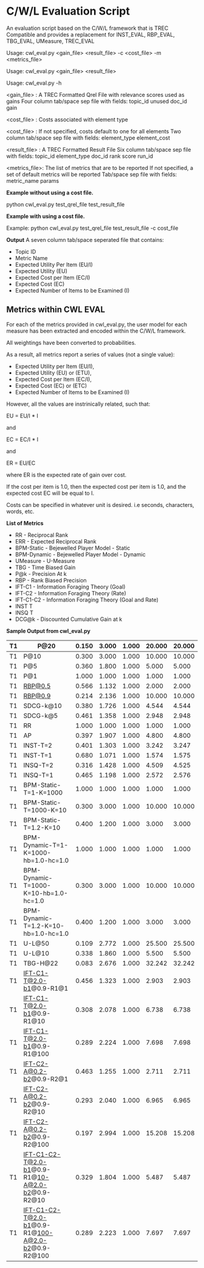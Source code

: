 # C/W/L Evaluation Script
An evaluation script based on the C/W/L framework
that is TREC Compatible and provides a replacement
for INST_EVAL, RBP_EVAL, TBG_EVAL, UMeasure, TREC_EVAL


Usage: cwl_eval.py <gain_file> <result_file> -c <cost_file> -m <metrics_file>

Usage: cwl_eval.py <gain_file> <result_file>

Usage: cwl_eval.py -h

<gain_file>   : A TREC Formatted Qrel File with relevance scores used as gains
                Four column tab/space sep file with fields: topic_id unused doc_id gain

<cost_file>   : Costs associated with element type

<cost_file>   : If not specified, costs default to one for all elements
                Two column tab/space sep file with fields: element_type element_cost

<result_file> : A TREC Formatted Result File
                Six column tab/space sep file with fields: topic_id element_type doc_id rank score run_id

<metrics_file>: The list of metrics that are to be reported
                If not specified, a set of default metrics will be reported
                Tab/space sep file with fields: metric_name params



**Example without using a cost file.**

python cwl_eval.py test_qrel_file test_result_file


**Example with using a cost file.**

Example: python cwl_eval.py test_qrel_file test_result_file -c cost_file


**Output**
A seven column tab/space seperated file that contains:

- Topic ID
- Metric Name
- Expected Utility Per Item (EU/I)
- Expected Utility (EU)
- Expected Cost per Item (EC/I)
- Expected Cost (EC)
- Expected Number of Items to be Examined (I)






Metrics within CWL EVAL
-----------------------
For each of the metrics provided in cwl_eval.py, the user model for each
measure has been extracted and encoded within the C/W/L framework.

All weightings have been converted to probabilities.

As a result, all metrics report a series of values (not a single value):
 - Expected Utility per Item (EU/I),
 - Expected Utility (EU) or (ETU),
 - Expected Cost per Item (EC/I),
 - Expected Cost (EC) or (ETC)
 - Expected Number of Items to be Examined (I)

However, all the values are instrinically related, such that:

EU = EU/I * I

and

EC = EC/I * I

and

ER = EU/EC

where ER is the expected rate of gain over cost.

If the cost per item is 1.0, then the expected cost per item is 1.0,
and the expected cost EC will be equal to I.

Costs can be specified in whatever unit is desired. i.e seconds, characters, words, etc.

**List of Metrics**

- RR - Reciprocal Rank
- ERR - Expected Reciprocal Rank
- BPM-Static - Bejewelled Player Model  - Static
- BPM-Dynamic - Bejewelled Player Model - Dynamic
- UMeasure - U-Measure
- TBG - Time Biased Gain
- P@k - Precision At k
- RBP - Rank Biased Precision
- IFT-C1 - Information Foraging Theory (Goal)
- IFT-C2 - Information Foraging Theory (Rate)
- IFT-C1-C2 - Information Foraging Theory (Goal and Rate)
- INST T
- INSQ T
- DCG@k - Discounted Cumulative Gain at k

**Sample Output from cwl_eval.py**

| T1 | P@20                                              | 0.150 | 3.000 | 1.000 | 20.000 | 20.000 |
|----|---------------------------------------------------|-------|-------|-------|--------|--------|
| T1 | P@10                                              | 0.300 | 3.000 | 1.000 | 10.000 | 10.000 |
| T1 | P@5                                               | 0.360 | 1.800 | 1.000 | 5.000  | 5.000  |
| T1 | P@1                                               | 1.000 | 1.000 | 1.000 | 1.000  | 1.000  |
| T1 | RBP@0.5                                           | 0.566 | 1.132 | 1.000 | 2.000  | 2.000  |
| T1 | RBP@0.9                                           | 0.214 | 2.136 | 1.000 | 10.000 | 10.000 |
| T1 | SDCG-k@10                                         | 0.380 | 1.726 | 1.000 | 4.544  | 4.544  |
| T1 | SDCG-k@5                                          | 0.461 | 1.358 | 1.000 | 2.948  | 2.948  |
| T1 | RR                                                | 1.000 | 1.000 | 1.000 | 1.000  | 1.000  |
| T1 | AP                                                | 0.397 | 1.907 | 1.000 | 4.800  | 4.800  |
| T1 | INST-T=2                                          | 0.401 | 1.303 | 1.000 | 3.242  | 3.247  |
| T1 | INST-T=1                                          | 0.680 | 1.071 | 1.000 | 1.574  | 1.575  |
| T1 | INSQ-T=2                                          | 0.316 | 1.428 | 1.000 | 4.509  | 4.525  |
| T1 | INSQ-T=1                                          | 0.465 | 1.198 | 1.000 | 2.572  | 2.576  |
| T1 | BPM-Static-T=1-K=1000                             | 1.000 | 1.000 | 1.000 | 1.000  | 1.000  |
| T1 | BPM-Static-T=1000-K=10                            | 0.300 | 3.000 | 1.000 | 10.000 | 10.000 |
| T1 | BPM-Static-T=1.2-K=10                             | 0.400 | 1.200 | 1.000 | 3.000  | 3.000  |
| T1 | BPM-Dynamic-T=1-K=1000-hb=1.0-hc=1.0              | 1.000 | 1.000 | 1.000 | 1.000  | 1.000  |
| T1 | BPM-Dynamic-T=1000-K=10-hb=1.0-hc=1.0             | 0.300 | 3.000 | 1.000 | 10.000 | 10.000 |
| T1 | BPM-Dynamic-T=1.2-K=10-hb=1.0-hc=1.0              | 0.400 | 1.200 | 1.000 | 3.000  | 3.000  |
| T1 | U-L@50                                            | 0.109 | 2.772 | 1.000 | 25.500 | 25.500 |
| T1 | U-L@10                                            | 0.338 | 1.860 | 1.000 | 5.500  | 5.500  |
| T1 | TBG-H@22                                          | 0.083 | 2.676 | 1.000 | 32.242 | 32.242 |
| T1 | IFT-C1-T@2.0-b1@0.9-R1@1                          | 0.456 | 1.323 | 1.000 | 2.903  | 2.903  |
| T1 | IFT-C1-T@2.0-b1@0.9-R1@10                         | 0.308 | 2.078 | 1.000 | 6.738  | 6.738  |
| T1 | IFT-C1-T@2.0-b1@0.9-R1@100                        | 0.289 | 2.224 | 1.000 | 7.698  | 7.698  |
| T1 | IFT-C2-A@0.2-b2@0.9-R2@1                          | 0.463 | 1.255 | 1.000 | 2.711  | 2.711  |
| T1 | IFT-C2-A@0.2-b2@0.9-R2@10                         | 0.293 | 2.040 | 1.000 | 6.965  | 6.965  |
| T1 | IFT-C2-A@0.2-b2@0.9-R2@100                        | 0.197 | 2.994 | 1.000 | 15.208 | 15.208 |
| T1 | IFT-C1-C2-T@2.0-b1@0.9-R1@10-A@2.0-b2@0.9-R2@10   | 0.329 | 1.804 | 1.000 | 5.487  | 5.487  |
| T1 | IFT-C1-C2-T@2.0-b1@0.9-R1@100-A@2.0-b2@0.9-R2@100 | 0.289 | 2.223 | 1.000 | 7.697  | 7.697  |
